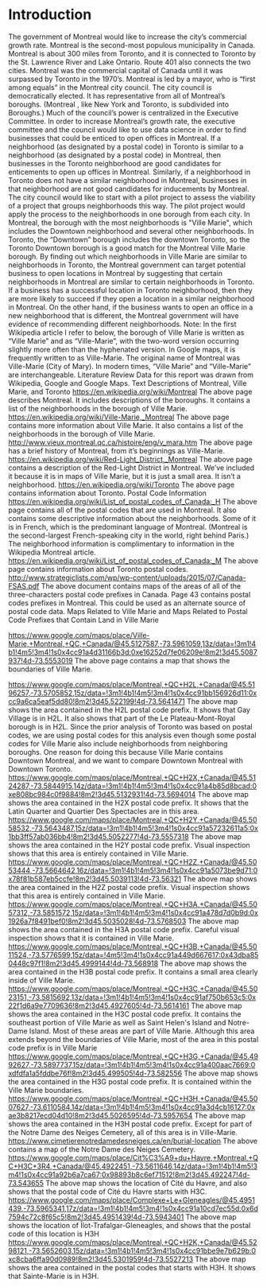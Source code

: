 # Introduction

The government of Montreal would like to increase the city’s commercial growth rate. Montreal is the second-most populous municipality in Canada. Montreal is about 300 miles from Toronto, and it is connected to Toronto by the St. Lawrence River and Lake Ontario. Route 401 also connects the two cities. Montreal was the commercial capital of Canada until it was surpassed by Toronto in the 1970’s.
Montreal is led by a mayor, who is “first among equals” in the Montreal city council. The city council is democratically elected. It has representative from all of Montreal’s boroughs. (Montreal , like New York and Toronto, is subdivided into Boroughs.) Much of the council’s power is centralized in the Executive Committee.
In order to increase Montreal’s growth rate, the executive committee and the council would like to use data science in order to find businesses that could be enticed to open offices in Montreal. If a neighborhood (as designated by a postal code) in Toronto is similar to a neighborhood (as designated by a postal code) in Montreal, then businesses in the Toronto neighborhood are good candidates for enticements to open up offices in Montreal. Similarly, if a neighborhood in Toronto does not have a similar neighborhood in Montreal, businesses in that neighborhood are not good candidates for inducements by Montreal.
The city council would like to start with a pilot project to assess the viability of a project that groups neighborhoods this way. The pilot project would apply the process to the neighborhoods in one borough from each city.
In Montreal, the borough with the most neighborhoods is "Ville Marie", which includes the Downtown neighborhood and several other neighborhoods. In Toronto, the “Downtown” borough includes the downtown Toronto, so the Toronto Downtown borough is a good match for the Montreal Ville Marie borough.
By finding out which neighborhoods in Ville Marie are similar to neighborhoods in Toronto, the Montreal government can target potential business to open locations in Montreal by suggesting that certain neighborhoods in Montreal are similar to certain neighborhoods in Toronto. If a business has a successful location in Toronto neighborhood, then they are more likely to succeed if they open a location in a similar neighborhood in Montreal. On the other hand, if the business wants to open an office in a new neighborhood that is different, the Montreal government will have evidence of recommending different neighborhoods.
Note: In the first Wikipedia article I refer to below, the borough of Ville Marie is written as “Ville Marie” and as “Ville-Marie”, with the two-word version occurring slightly more often than the hyphenated version. In Google maps, it is frequently written to as Ville-Marie. The original name of Montreal was Ville-Marie (City of Mary). In modern times, “Ville Marie” and “Ville-Marie” are interchangeable.
Literature Review
Data for this report was drawn from Wikipedia, Google and Google Maps.
Text Descriptions of Montreal, Ville Marie, and Toronto
https://en.wikipedia.org/wiki/Montreal
The above page describes Montreal. It includes descriptions of the boroughs. It contains a list of the neighborhoods in the borough of Ville Marie.
https://en.wikipedia.org/wiki/Ville-Marie,_Montreal
The above page contains more information about Ville Marie. It also contains a list of the neighborhoods in the borough of Ville Marie.
http://www.vieux.montreal.qc.ca/histoire/eng/v_mara.htm
The above page has a brief history of Montreal, from it’s beginnings as Ville-Marie.
https://en.wikipedia.org/wiki/Red-Light_District,_Montreal
The above page contains a description of the Red-Light District in Montreal. We’ve included it because it is in maps of Ville Marie, but it is just a small area. It isn’t a neighborhood.
https://en.wikipedia.org/wiki/Toronto
The above page contains information about Toronto.
Postal Code Information
https://en.wikipedia.org/wiki/List_of_postal_codes_of_Canada:_H
The above page contains all of the postal codes that are used in Montreal. It also contains some descriptive information about the neighborhoods. Some of it is in French, which is the predominant language of Montreal. (Montreal is the second-largest French-speaking city in the world, right behind Paris.) The neighborhood information is complimentary to information in the Wikipedia Montreal article.
https://en.wikipedia.org/wiki/List_of_postal_codes_of_Canada:_M
The above page contains information about Toronto postal codes.
http://www.strategiclists.com/wp/wp-content/uploads/2015/07/Canada-FSAS.pdf
The above document contains maps of the areas of all of the three-characters postal code prefixes in Canada. Page 43 contains postal codes prefixes in Montreal. This could be used as an alternate source of postal code data.
Maps Related to Ville Marie and Maps Related to Postal Code Prefixes that Contain Land in Ville Marie

https://www.google.com/maps/place/Ville-Marie,+Montreal,+QC,+Canada/@45.5127587,-73.5961059,13z/data=!3m1!4b1!4m5!3m4!1s0x4cc91a4d31166b3d:0xe16252d7fe06209e!8m2!3d45.5087937!4d-73.5553019
The above page contains a map that shows the boundaries of Ville Marie.

https://www.google.com/maps/place/Montreal,+QC+H2L,+Canada/@45.5196257,-73.5705852,15z/data=!3m1!4b1!4m5!3m4!1s0x4cc91bb156926d11:0xcc9a6ca5eaf5dd80!8m2!3d45.522199!4d-73.5641471
The above map shows the area contained in the H2L postal code prefix. It shows that Gay Village is in H2L. It also shows that part of the Le Plateau-Mont-Royal borough is in H2L. Since the prior analysis of Toronto was based on postal codes, we are using postal codes for this analysis even though some postal codes for Ville Marie also include neighborhoods from neighboring boroughs. One reason for doing this because Ville Marie contains Downtown Montreal, and we want to compare Downtown Montreal with Downtown Toronto.
https://www.google.com/maps/place/Montreal,+QC+H2X,+Canada/@45.5124287,-73.5844915,14z/data=!3m1!4b1!4m5!3m4!1s0x4cc91a4b85d8bcad:0xe808bc984c0f9884!8m2!3d45.5132931!4d-73.5694014
The above map shows the area contained in the H2X postal code prefix. It shows that the Latin Quarter and Quartier Des Spectacles are in this area.
https://www.google.com/maps/place/Montreal,+QC+H2Y,+Canada/@45.5058532,-73.5643487,15z/data=!3m1!4b1!4m5!3m4!1s0x4cc91a57232611a5:0x1bb3ff57ab036bb4!8m2!3d45.5052277!4d-73.5557318
The above map shows the area contained in the H2Y postal code prefix. Visual inspection shows that this area is entirely contained in Ville Marie.
https://www.google.com/maps/place/Montreal,+QC+H2Z,+Canada/@45.5053444,-73.5664642,16z/data=!3m1!4b1!4m5!3m4!1s0x4cc91a5073be9d71:0x78f81b587eb5ccfe!8m2!3d45.5039113!4d-73.56321
The above map shows the area contained in the H2Z postal code prefix. Visual inspection shows that this area is entirely contained in Ville Marie.
https://www.google.com/maps/place/Montreal,+QC+H3A,+Canada/@45.5057312,-73.5851572,15z/data=!3m1!4b1!4m5!3m4!1s0x4cc91a478d7d0b9d:0x1926a7f8491bef0!8m2!3d45.5035028!4d-73.5768503
The above map shows the area contained in the H3A postal code prefix. Careful visual inspection shows that it is contained in Ville Marie.
https://www.google.com/maps/place/Montreal,+QC+H3B,+Canada/@45.5011524,-73.5776599,15z/data=!4m5!3m4!1s0x4cc91a449d667617:0x43dba850448c97f1!8m2!3d45.4999144!4d-73.568918
The above map shows the area contained in the H3B postal code prefix. It contains a small area clearly inside of Ville Marie.
https://www.google.com/maps/place/Montreal,+QC+H3C,+Canada/@45.5023151,-73.5815692,13z/data=!3m1!4b1!4m5!3m4!1s0x4cc91af750b653c5:0x22f1d6a9e7709636!8m2!3d45.4927605!4d-73.5614161
The above map shows the area contained in the H3C postal code prefix. It contains the southeast portion of Ville Marie as well as Saint Helen's Island and Notre-Dame Island. Most of these areas are part of Ville Marie. Although this area extends beyond the boundaries of Ville Marie, most of the area in this postal code prefix is in Ville Marie
https://www.google.com/maps/place/Montreal,+QC+H3G,+Canada/@45.4992627,-73.5897737,15z/data=!3m1!4b1!4m5!3m4!1s0x4cc91a400aac7669:0xdfdfa1a5fddbe76f!8m2!3d45.499505!4d-73.582556
The above map shows the area contained in the H3G postal code prefix. It is contained within the Ville Marie boundaries.
https://www.google.com/maps/place/Montreal,+QC+H3H,+Canada/@45.5007627,-73.6110584,14z/data=!3m1!4b1!4m5!3m4!1s0x4cc91a3d4cb16127:0xae3b8217ecd04d10!8m2!3d45.5026595!4d-73.5957654
The above map shows the area contained in the H3H postal code prefix. Except for part of the Notre Dame des Neiges Cemetery, all of this area is in Ville-Marie.
https://www.cimetierenotredamedesneiges.ca/en/burial-location
The above contains a map of the Notre Dame des Neiges Cemetery.
https://www.google.com/maps/place/Cit%C3%A9+du+Havre,+Montreal,+QC+H3C+3R4,+Canada/@45.4922451,-73.5611646,14z/data=!3m1!4b1!4m5!3m4!1s0x4cc91a92b6a7ca67:0x98893b8c6ef71512!8m2!3d45.492247!4d-73.543655
The above map shows the location of Cité du Havre, and also shows that the postal code of Cité du Havre starts with H3C. 
https://www.google.com/maps/place/Complexe+Le+Gleneagles/@45.4951439,-73.5965341,17z/data=!3m1!4b1!4m5!3m4!1s0x4cc91a10cd7ec55d:0x6d7594c72c8f65c5!8m2!3d45.4951439!4d-73.5943401
The above map shows the location of Îlot-Trafalgar-Gleneagles, and shows that the postal code of this location is H3H
https://www.google.com/maps/place/Montreal,+QC+H2K,+Canada/@45.5298121,-73.5652603,15z/data=!3m1!4b1!4m5!3m4!1s0x4cc91bbe9e7b629b:0xc8cba6ffa90d0989!8m2!3d45.5301959!4d-73.5527213
The above map shows the area contained in the postal codes that starts with H3H. It shows that Sainte-Marie is in H3H.
